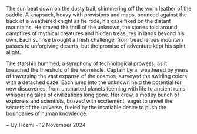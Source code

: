 
The sun beat down on the dusty trail, shimmering off the worn leather of the saddle. A knapsack, heavy with provisions and maps, bounced against the back of a weathered knight as he rode, his gaze fixed on the distant mountains. He craved the thrill of the unknown, the stories told around campfires of mythical creatures and hidden treasures in lands beyond his own. Each sunrise brought a fresh challenge, from treacherous mountain passes to unforgiving deserts, but the promise of adventure kept his spirit alight.

The starship hummed, a symphony of technological prowess, as it breached the threshold of the wormhole. Captain Lyra, weathered by years of traversing the vast expanse of the cosmos, surveyed the swirling colors with a detached gaze. Each jump into the unknown held the potential for new discoveries, from uncharted planets teeming with life to ancient ruins whispering tales of civilizations long gone. Her crew, a motley bunch of explorers and scientists, buzzed with excitement, eager to unveil the secrets of the universe, fueled by the insatiable desire to push the boundaries of human knowledge. 

~ By Hozmi - 12 November 2024
